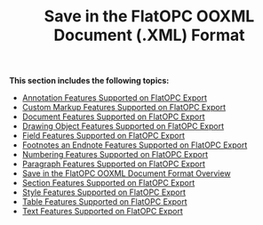 ﻿---
title: Save in the FlatOPC OOXML Document (.XML) Format
description: "Aspose.Words for Java allows you to work with various features supported when saving to FlatOPC – XML format."
type: docs
weight: 40
url: /java/save-in-the-flatopc-ooxml-document-xml-format/
---

**This section includes the following topics:** 

- [Annotation Features Supported on FlatOPC Export](/words/java/annotation-features-supported-on-flatopc-export/)
- [Custom Markup Features Supported on FlatOPC Export](/words/java/custom-markup-features-supported-on-flatopc-export/)
- [Document Features Supported on FlatOPC Export](/words/java/document-features-supported-on-flatopc-export/)
- [Drawing Object Features Supported on FlatOPC Export](/words/java/drawing-object-features-supported-on-flatopc-export/)
- [Field Features Supported on FlatOPC Export](/words/java/field-features-supported-on-flatopc-export/)
- [Footnotes an Endnote Features Supported on FlatOPC Export](/words/java/footnotes-an-endnote-features-supported-on-flatopc-export/)
- [Numbering Features Supported on FlatOPC Export](/words/java/numbering-features-supported-on-flatopc-export/)
- [Paragraph Features Supported on FlatOPC Export](/words/java/paragraph-features-supported-on-flatopc-export/)
- [Save in the FlatOPC OOXML Document Format Overview](/words/java/save-in-the-flatopc-ooxml-document-format-overview/)
- [Section Features Supported on FlatOPC Export](/words/java/section-features-supported-on-flatopc-export/)
- [Style Features Supported on FlatOPC Export](/words/java/style-features-supported-on-flatopc-export/)
- [Table Features Supported on FlatOPC Export](/words/java/table-features-supported-on-flatopc-export/)
- [Text Features Supported on FlatOPC Export](/words/java/text-features-supported-on-flatopc-export/)
